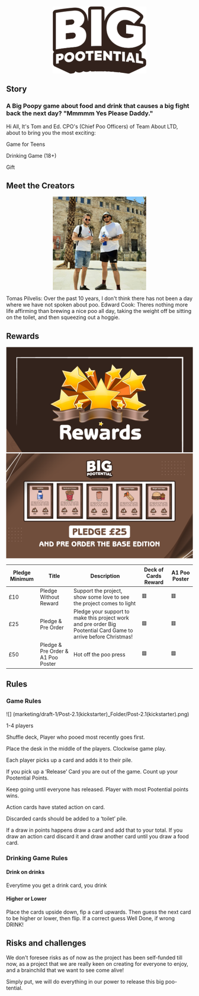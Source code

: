<p align=center>
<img src="Logo/final.png" style="display:block;width:50%;">
</p>

## Story

### A Big Poopy game about food and drink that causes a big fight back the next day? "Mmmmm Yes Please Daddy."



Hi All, It's Tom and Ed. CPO's (Chief Poo Officers) of Team About LTD, about to bring you the most exciting:

Game for Teens

Drinking Game (18+)

Gift

## Meet the Creators
<p align=center>
<img src="TeamAboutCollaborators.jpeg" style="display:block;width:50%;">
</p>

Tomas Pilvelis: Over the past 10 years, I don't think there has not been a day where we have not spoken about poo.
Edward Cook: Theres nothing more life affirming than brewing a nice poo all day, taking the weight off be sitting on the toilet, and then squeezing out a hoggie.


## Rewards

![](marketing/draft-1/Post-2.2(kickstarter)_Folder/Post-2.2(kickstarter).png)
![](marketing/draft-1/Post-4.1(kickstarter)_Folder/Post-4.1(kickstarter).png)

| Pledge Minimum | Title | Description | Deck of Cards Reward | A1 Poo Poster |
| --- | --- | --- | --- | --- |
| £10 | Pledge Without Reward | Support the project, show some love to see the project comes to light | 🟥 | 🟥 |
| £25 | Pledge & Pre Order | Pledge your support to make this project work and pre order Big Pootential Card Game to arrive before Christmas! | 🟩 | 🟥 |
| £50 | Pledge & Pre Order & A1 Poo Poster | Hot off the poo press | 🟩 | 🟩 |

## Rules

### Game Rules

![] (marketing/draft-1/Post-2.1(kickstarter)_Folder/Post-2.1(kickstarter).png)

1-4 players

Shuffle deck, Player who pooed most recently goes first.

Place the desk in the middle of the players. Clockwise game play.

Each player picks up a card and adds it to their pile.

If you pick up a ‘Release’ Card you are out of the game. Count up your Pootential Points.

Keep going until everyone has released. Player with most Pootential points wins.

Action cards have stated action on card.

Discarded cards should be added to a ‘toilet’ pile.

If a draw in points happens draw a card and add that to your total. If you draw an action card discard it and draw another card until you draw a food card.

### Drinking Game Rules

#### Drink on drinks

Everytime you get a drink card, you drink

#### Higher or Lower

Place the cards upside down, fip a card upwards. Then guess the next card to be higher or lower, then flip. If a correct guess Well Done, if wrong DRINK!

## Risks and challenges

We don't foresee risks as of now as the project has been self-funded till now, as a project that we are really keen on creating for everyone to enjoy, and a brainchild that we want to see come alive!

Simply put, we will do everything in our power to release this big poo-tential.
